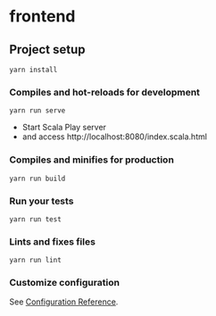 # frontend

## Project setup
```
yarn install
```

### Compiles and hot-reloads for development
```
yarn run serve
```

* Start Scala Play server
* and access http://localhost:8080/index.scala.html

### Compiles and minifies for production
```
yarn run build
```

### Run your tests
```
yarn run test
```

### Lints and fixes files
```
yarn run lint
```

### Customize configuration
See [Configuration Reference](https://cli.vuejs.org/config/).
